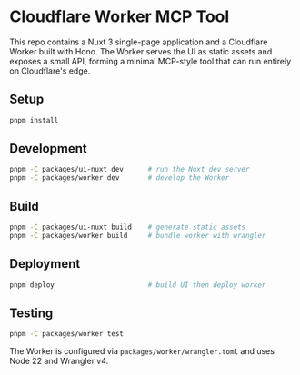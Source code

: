 # Cloudflare Worker MCP Tool

This repo contains a Nuxt 3 single-page application and a Cloudflare Worker built with Hono. The Worker serves the UI as static assets and exposes a small API, forming a minimal MCP-style tool that can run entirely on Cloudflare's edge.

## Setup

```bash
pnpm install
```

## Development

```bash
pnpm -C packages/ui-nuxt dev      # run the Nuxt dev server
pnpm -C packages/worker dev       # develop the Worker
```

## Build

```bash
pnpm -C packages/ui-nuxt build    # generate static assets
pnpm -C packages/worker build     # bundle worker with wrangler
```

## Deployment

```bash
pnpm deploy                       # build UI then deploy worker
```

## Testing

```bash
pnpm -C packages/worker test
```

The Worker is configured via `packages/worker/wrangler.toml` and uses Node 22 and Wrangler v4.
